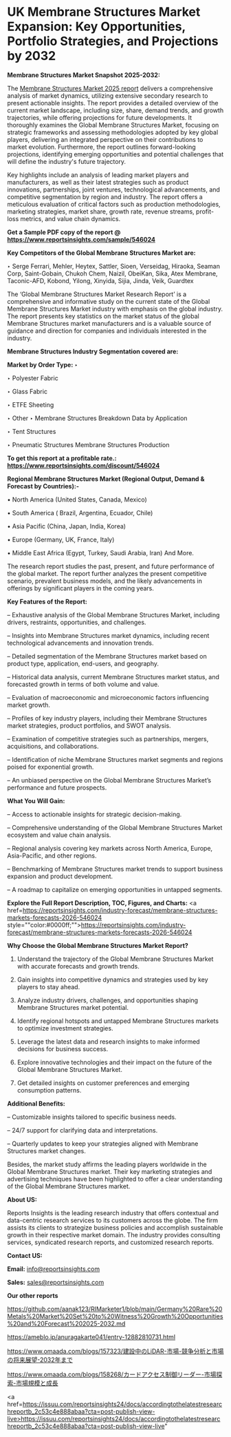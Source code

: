 # UK Membrane Structures Market Expansion: Key Opportunities, Portfolio Strategies, and Projections by 2032

<strong>Membrane Structures Market Snapshot 2025-2032:</strong>

The <a href=https://www.reportsinsights.com/sample/546024>Membrane Structures Market 2025 report</a> delivers a comprehensive analysis of market dynamics, utilizing extensive secondary research to present actionable insights. The report provides a detailed overview of the current market landscape, including size, share, demand trends, and growth trajectories, while offering projections for future developments. It thoroughly examines the Global Membrane Structures Market, focusing on strategic frameworks and assessing methodologies adopted by key global players, delivering an integrated perspective on their contributions to market evolution. Furthermore, the report outlines forward-looking projections, identifying emerging opportunities and potential challenges that will define the industry's future trajectory.

Key highlights include an analysis of leading market players and manufacturers, as well as their latest strategies such as product innovations, partnerships, joint ventures, technological advancements, and competitive segmentation by region and industry. The report offers a meticulous evaluation of critical factors such as production methodologies, marketing strategies, market share, growth rate, revenue streams, profit-loss metrics, and value chain dynamics.

<strong>Get a Sample PDF copy of the report @ <a href=https://www.reportsinsights.com/sample/546024 style=color:#0000ff;>https://www.reportsinsights.com/sample/546024</a></strong>

<strong>Key Competitors of the Global Membrane Structures Market are:</strong>

‣ Serge Ferrari, Mehler, Heytex, Sattler, Sioen, Verseidag, Hiraoka, Seaman Corp, Saint-Gobain, Chukoh Chem, Naizil, ObeiKan, Sika, Atex Membrane, Taconic-AFD, Kobond, Yilong, Xinyida, Sijia, Jinda, Veik, Guardtex

The ‘Global Membrane Structures Market Research Report’ is a comprehensive and informative study on the current state of the Global Membrane Structures Market industry with emphasis on the global industry. The report presents key statistics on the market status of the global Membrane Structures market manufacturers and is a valuable source of guidance and direction for companies and individuals interested in the industry.

<strong>Membrane Structures Industry Segmentation covered are:</strong>

<strong>Market by Order Type: </strong>
‣ 

‣ Polyester Fabric

‣ Glass Fabric

‣ ETFE Sheeting

‣ Other
‣ Membrane Structures Breakdown Data by Application

‣ Tent Structures

‣ Pneumatic Structures
Membrane Structures Production

<strong>To get this report at a profitable rate.: <a href=https://www.reportsinsights.com/discount/546024 style=color:#0000ff;>https://www.reportsinsights.com/discount/546024</a></strong>

<strong>Regional Membrane Structures Market (Regional Output, Demand &amp; Forecast by Countries):-</strong>

• North America (United States, Canada, Mexico)

• South America ( Brazil, Argentina, Ecuador, Chile)

• Asia Pacific (China, Japan, India, Korea)

• Europe (Germany, UK, France, Italy)

• Middle East Africa (Egypt, Turkey, Saudi Arabia, Iran) And More.

The research report studies the past, present, and future performance of the global market. The report further analyzes the present competitive scenario, prevalent business models, and the likely advancements in offerings by significant players in the coming years.

<strong>Key Features of the Report:</strong>

– Exhaustive analysis of the Global Membrane Structures Market, including drivers, restraints, opportunities, and challenges.

– Insights into Membrane Structures market dynamics, including recent technological advancements and innovation trends.

– Detailed segmentation of the Membrane Structures market based on product type, application, end-users, and geography.

– Historical data analysis, current Membrane Structures market status, and forecasted growth in terms of both volume and value.

– Evaluation of macroeconomic and microeconomic factors influencing market growth.

– Profiles of key industry players, including their Membrane Structures market strategies, product portfolios, and SWOT analysis.

– Examination of competitive strategies such as partnerships, mergers, acquisitions, and collaborations.

– Identification of niche Membrane Structures market segments and regions poised for exponential growth.

– An unbiased perspective on the Global Membrane Structures Market’s performance and future prospects.

<strong>What You Will Gain:</strong>

– Access to actionable insights for strategic decision-making.

– Comprehensive understanding of the Global Membrane Structures Market ecosystem and value chain analysis.

– Regional analysis covering key markets across North America, Europe, Asia-Pacific, and other regions.

– Benchmarking of Membrane Structures market trends to support business expansion and product development.

– A roadmap to capitalize on emerging opportunities in untapped segments.

<strong>Explore the Full Report Description, TOC, Figures, and Charts:</strong>
<a href=https://reportsinsights.com/industry-forecast/membrane-structures-markets-forecasts-2026-546024 style=""color:#0000ff;"">https://reportsinsights.com/industry-forecast/membrane-structures-markets-forecasts-2026-546024</a>

<strong>Why Choose the Global Membrane Structures Market Report?</strong>

1. Understand the trajectory of the Global Membrane Structures Market with accurate forecasts and growth trends.

2. Gain insights into competitive dynamics and strategies used by key players to stay ahead.

3. Analyze industry drivers, challenges, and opportunities shaping Membrane Structures market potential.

4. Identify regional hotspots and untapped Membrane Structures markets to optimize investment strategies.

5. Leverage the latest data and research insights to make informed decisions for business success.

6. Explore innovative technologies and their impact on the future of the Global Membrane Structures Market.

7. Get detailed insights on customer preferences and emerging consumption patterns.

<strong>Additional Benefits:</strong>

– Customizable insights tailored to specific business needs.

– 24/7 support for clarifying data and interpretations.

– Quarterly updates to keep your strategies aligned with Membrane Structures market changes.

Besides, the market study affirms the leading players worldwide in the Global Membrane Structures market. Their key marketing strategies and advertising techniques have been highlighted to offer a clear understanding of the Global Membrane Structures market.

<strong><strong>About US</strong>:</strong>

Reports Insights is the leading research industry that offers contextual and data-centric research services to its customers across the globe. The firm assists its clients to strategize business policies and accomplish sustainable growth in their respective market domain. The industry provides consulting services, syndicated research reports, and customized research reports.

<strong>Contact US:</strong>

<p class=><b>Email:</b> <a href=mailto:info@reportsinsights.com>info@reportsinsights.com</a></p>
<p class=><b>Sales:</b> <a href=mailto:sales@reportsinsights.com>sales@reportsinsights.com</a></p>

<strong>Our other reports</strong>

<a href=https://github.com/aanak123/RIMarketer1/blob/main/Germany%20Rare%20Metals%20Market%20Set%20to%20Witness%20Growth%20Opportunities%20and%20Forecast%202025-2032.md>https://github.com/aanak123/RIMarketer1/blob/main/Germany%20Rare%20Metals%20Market%20Set%20to%20Witness%20Growth%20Opportunities%20and%20Forecast%202025-2032.md</a>

<a href=https://ameblo.jp/anuragakarte041/entry-12882810731.html>https://ameblo.jp/anuragakarte041/entry-12882810731.html</a>

<a href=https://www.omaada.com/blogs/157323/建設中のLiDAR-市場-競争分析と市場の将来展望-2032年まで>https://www.omaada.com/blogs/157323/建設中のLiDAR-市場-競争分析と市場の将来展望-2032年まで</a>

<a href=https://www.omaada.com/blogs/158268/カードアクセス制御リーダー-市場探索-市場規模と成長>https://www.omaada.com/blogs/158268/カードアクセス制御リーダー-市場探索-市場規模と成長</a>

<a href=https://issuu.com/reportsinsights24/docs/accordingtothelatestresearchreportb_2c53c4e888abaa?cta=post-publish-view-live>https://issuu.com/reportsinsights24/docs/accordingtothelatestresearchreportb_2c53c4e888abaa?cta=post-publish-view-live</a>"
